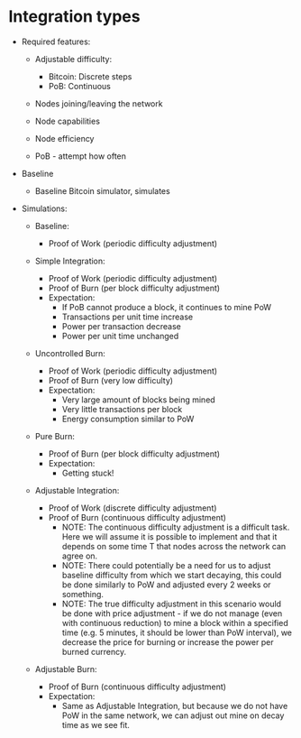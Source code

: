 # Integration types

- Required features:

  - Adjustable difficulty:

    - Bitcoin: Discrete steps
    - PoB: Continuous

  - Nodes joining/leaving the network
  - Node capabilities
  - Node efficiency
  - PoB - attempt how often

- Baseline

  - Baseline Bitcoin simulator, simulates

- Simulations:

  - Baseline:

    - Proof of Work (periodic difficulty adjustment)

  - Simple Integration:

    - Proof of Work (periodic difficulty adjustment)
    - Proof of Burn (per block difficulty adjustment)
    - Expectation:
      - If PoB cannot produce a block, it continues to mine PoW
      - Transactions per unit time increase
      - Power per transaction decrease
      - Power per unit time unchanged

  - Uncontrolled Burn:

    - Proof of Work (periodic difficulty adjustment)
    - Proof of Burn (very low difficulty)
    - Expectation:
      - Very large amount of blocks being mined
      - Very little transactions per block
      - Energy consumption similar to PoW

  - Pure Burn:

    - Proof of Burn (per block difficulty adjustment)
    - Expectation:
      - Getting stuck!

  - Adjustable Integration:

    - Proof of Work (discrete difficulty adjustment)
    - Proof of Burn (continuous difficulty adjustment)
      - NOTE: The continuous difficulty adjustment is a difficult task. Here we
        will assume it is possible to implement and that it depends on some time
        T that nodes across the network can agree on.
      - NOTE: There could potentially be a need for us to adjust baseline
        difficulty from which we start decaying, this could be done similarly to
        PoW and adjusted every 2 weeks or something.
      - NOTE: The true difficulty adjustment in this scenario would be done with
        price adjustment - if we do not manage (even with continuous reduction)
        to mine a block within a specified time (e.g. 5 minutes, it should be
        lower than PoW interval), we decrease the price for burning or increase
        the power per burned currency.

  - Adjustable Burn:
    - Proof of Burn (continuous difficulty adjustment)
    - Expectation:
      - Same as Adjustable Integration, but because we do not have PoW in the
        same network, we can adjust out mine on decay time as we see fit.
